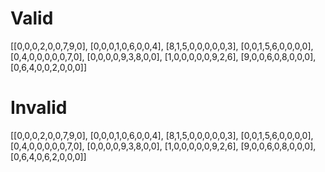 # Valid

[[0,0,0,2,0,0,7,9,0],
[0,0,0,1,0,6,0,0,4],
[8,1,5,0,0,0,0,0,3],
[0,0,1,5,6,0,0,0,0],
[0,4,0,0,0,0,0,7,0],
[0,0,0,0,9,3,8,0,0],
[1,0,0,0,0,0,9,2,6],
[9,0,0,6,0,8,0,0,0],
[0,6,4,0,0,2,0,0,0]]

# Invalid

[[0,0,0,2,0,0,7,9,0],
[0,0,0,1,0,6,0,0,4],
[8,1,5,0,0,0,0,0,3],
[0,0,1,5,6,0,0,0,0],
[0,4,0,0,0,0,0,7,0],
[0,0,0,0,9,3,8,0,0],
[1,0,0,0,0,0,9,2,6],
[9,0,0,6,0,8,0,0,0],
[0,6,4,0,6,2,0,0,0]]
